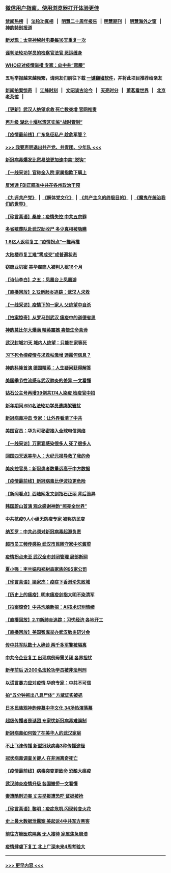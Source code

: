 ### [微信用户指南，使用浏览器打开体验更佳](https://github.com/gfw-breaker/banned-news1/blob/master/indexes/wechat-guide.md?t=0)
#### [禁闻热榜](热点新闻.md?t=0)  &nbsp;&nbsp;|&nbsp;&nbsp; [法轮功真相](https://github.com/gfw-breaker/truth/blob/master/README.md?t=0) &nbsp;&nbsp;|&nbsp;&nbsp; [明慧二十周年报告](https://github.com/gfw-breaker/mh-reports/blob/master/README.md?t=0) &nbsp;&nbsp;|&nbsp;&nbsp;[明慧期刊](https://github.com/gfw-breaker/mh-qikan) &nbsp;&nbsp;|&nbsp;&nbsp; [明慧海外之窗](https://github.com/gfw-breaker/mh-news/blob/master/README.md?t=0) &nbsp;&nbsp;|&nbsp;&nbsp; [神韵特别报道](https://github.com/gfw-breaker/mh-news/blob/master/shenyun.md?t=0)
#### [新发现：太空神秘射电暴每16天重复一次](../pages/nf4514/n11864923.md?t=02131522) 
#### [诬判法轮功学员的检察官法官 恶运缠身](../pages/nf4514/n11864380.md?t=02131522) 
#### [WHO应对疫情举措 专家：向中共“弯腰”](../pages/nf4514/n11864727.md?t=02131522) 
#### 五毛举报越来越频繁，请网友们前往下载 [一键翻墙软件](https://github.com/gfw-breaker/ssr-accounts)，并将此项目推荐给亲友
#### [新闻拍案惊奇](https://github.com/gfw-breaker/banned-news1/blob/master/pages/link4.md) &nbsp;&nbsp;|&nbsp;&nbsp; [江峰时刻](https://github.com/gfw-breaker/banned-news1/blob/master/pages/link4.md) &nbsp;&nbsp;|&nbsp;&nbsp; [文昭谈古论今](https://github.com/gfw-breaker/banned-news1/blob/master/pages/link4.md) &nbsp;&nbsp;|&nbsp;&nbsp; [天亮时分](https://github.com/gfw-breaker/banned-news1/blob/master/pages/link4.md) &nbsp;&nbsp;|&nbsp;&nbsp; [萧茗看世界](https://github.com/gfw-breaker/banned-news1/blob/master/pages/link4.md) &nbsp;&nbsp;|&nbsp;&nbsp; [北京老茶馆](https://github.com/gfw-breaker/banned-news1/blob/master/pages/link4.md) &nbsp;&nbsp;|&nbsp;&nbsp; 
#### [【更新】武汉人绝望求救 死亡数突增 官网推责](../pages/nf4514/n11801312.md?t=02131522) 
#### [再升级 湖北十堰张湾区实施“战时管制”](../pages/nf4514/n11864771.md?t=02131522) 
#### [【疫情最前线】广东急征私产 趁危军管？](../pages/nf4514/n11864205.md?t=02131522) 
#### [>>> 我要声明退出共产党、共青团、少年队 <<<](https://github.com/begood0513/goodnews/blob/master/quit/letter.md) 
#### [新冠病毒爆发比贸易战更加速中美“脱钩”](../pages/nf4514/n11864470.md?t=02131522) 
#### [【一线采访】官称全入院 家属指欺下瞒上](../pages/nf4514/n11864466.md?t=02131522) 
#### [反渗透 FBI正瞄准中共在各州政治干预](../pages/nf4514/n11864300.md?t=02131522) 
#### [《九评共产党》](https://github.com/begood0513/9ping.md/blob/master/README.md) &nbsp;|&nbsp; [《解体党文化》](../../../../jtdwh.md/blob/master/README.md)  &nbsp;|&nbsp; [《共产主义的终极目的》](../../../../gczydzjmd.md/blob/master/README.md) &nbsp;|&nbsp; [《魔鬼在统治我们的世界》](../../../../mgztzwmdsj.md/blob/master/README.md) 
#### [【珍言真语】桑普：疫情失控 中共五宗罪](../pages/nf4514/n11864157.md?t=02131522) 
#### [多省殡葬队赴武汉助收尸 多少真相被隐瞒](../pages/nf4514/n11864132.md?t=02131522) 
#### [1.6亿人返程复工 “疫情拐点”一推再推](../pages/nf4514/n11864186.md?t=02131522) 
#### [大陆楼市复工难“零成交”成普遍状态](../pages/nf4514/n11864106.md?t=02131522) 
#### [窃商业机密 美华裔商人被判入狱16个月](../pages/nf4514/n11863911.md?t=02131522) 
#### [【诗仙李白】之五：凤凰台上凤凰游](../pages/nf4514/n11825542.md?t=02131522) 
#### [【直播回放】2.12新肺炎追踪：武汉人求救](../pages/nf4514/n11863579.md?t=02131522) 
#### [【一线采访】疫情下的一家人 父绝望中自杀](../pages/nf4514/n11862799.md?t=02131522) 
#### [【拍案惊奇】从罗马到武汉 瘟疫中的道德省思](../pages/nf4514/n11862534.md?t=02131522) 
#### [神韵莫比尔大爆满 精英震撼 喜悟生命真谛](../pages/nf4514/n11863143.md?t=02131522) 
#### [武汉封城21天 城内人绝望：只能在家等死](../pages/nf4514/n11863041.md?t=02131522) 
#### [习下死令控疫情与求救帖激增 透露何信息？](../pages/nf4514/n11862416.md?t=02131522) 
#### [神韵科隆首演 德国精英：人生疑问获得解答](../pages/nf4514/n11862993.md?t=02131522) 
#### [美国季节性流感与武汉肺炎的差异 一文看懂](../pages/nf4514/n11862428.md?t=02131522) 
#### [钻石公主号再增39例共174人染疫 检疫官中招](../pages/nf4514/n11862422.md?t=02131522) 
#### [新年期间 651名法轮功学员遭绑架骚扰](../pages/nf4514/n11860941.md?t=02131522) 
#### [新冠病毒冲击 专家：让外界看清了中共](../pages/nf4514/n11862280.md?t=02131522) 
#### [美国官员：华为可秘密接入全球电信网络](../pages/nf4514/n11862122.md?t=02131522) 
#### [【一线采访】万家宴感染很多人 死了很多人](../pages/nf4514/n11862088.md?t=02131522) 
#### [回国四天返美华人：大纪元报导救了我的命](../pages/nf4514/n11862181.md?t=02131522) 
#### [美疾控官员：新冠患者数量远高于中方数据](../pages/nf4514/n11862256.md?t=02131522) 
#### [【疫情最前线】新冠病毒比伊波拉更危险](../pages/nf4514/n11862199.md?t=02131522) 
#### [【新闻看点】西陆网发文剑指石正丽 背后诡异](../pages/nf4514/n11861792.md?t=02131522) 
#### [韩国蔚山首演 观众感谢神韵“照亮全世界”](../pages/nf4514/n11862134.md?t=02131522) 
#### [中共抗疫9人小组无防疫专家 被称防民变](../pages/nf4514/n11861315.md?t=02131522) 
#### [纳瓦罗：中共必须对新冠病毒起源负责](../pages/nf4514/n11861810.md?t=02131522) 
#### [超市员工频传感染 武汉市民困守家中吃酱菜](../pages/nf4514/n11859619.md?t=02131522) 
#### [疫情拐点未至 武汉全市封闭管理 局部断网](../pages/nf4514/n11861690.md?t=02131522) 
#### [夏小强：李兰娟和郑树森家族的95家公司](../pages/nf4514/n11859600.md?t=02131522) 
#### [【珍言真语】梁家杰：疫症下香港沦失败城](../pages/nf4514/n11861588.md?t=02131522) 
#### [【历史上的瘟疫】明末瘟疫剑指大明不染清军](../pages/nf4514/n11859188.md?t=02131522) 
#### [【拍案惊奇】中共洗脑新招：AI技术识别情绪](../pages/nf4514/n11860089.md?t=02131522) 
#### [【直播回放】2.11新肺炎追踪：习忧经济 各地开工](../pages/nf4514/n11861169.md?t=02131522) 
#### [【直播回放】美国智库举办武汉肺炎研讨会](../pages/nf4514/n11859838.md?t=02131522) 
#### [传中共军队数十人确诊 两千多军警被隔离](../pages/nf4514/n11860992.md?t=02131522) 
#### [中共令企业复工 出现病例毋需关闭 各界担忧](../pages/nf4514/n11860563.md?t=02131522) 
#### [新年前后 近200名法轮功学员被非法判刑](../pages/nf4514/n11855720.md?t=02131522) 
#### [以谎言暴力应对疫情 华府专家：中共不可信](../pages/nf4514/n11859958.md?t=02131522) 
#### [拍“五分钟拖出八具尸体” 方斌证实被抓](../pages/nf4514/n11860090.md?t=02131522) 
#### [日本民族观神韵仰慕中华文化 34场热演落幕](../pages/nf4514/n11855394.md?t=02131522) 
#### [超级传播者是谜团 专家忧新冠病毒难遏制](../pages/nf4514/n11859686.md?t=02131522) 
#### [新冠病毒如何毁了在美华人的武汉家庭](../pages/nf4514/n11859524.md?t=02131522) 
#### [不止飞沫传播 新型冠状病毒3种传播途径](../pages/nf4514/n11859060.md?t=02131522) 
#### [冠状病毒调查关键人 在非洲离奇死亡](../pages/nf4514/n11859798.md?t=02131522) 
#### [【疫情最前线】病毒突变更致命 恐酿大瘟疫](../pages/nf4514/n11859604.md?t=02131522) 
#### [武汉肺炎疫情升级 各国撤侨一文看懂](../pages/nf4514/n11859313.md?t=02131522) 
#### [妻遭酷刑迫害 丈夫举报遭恐吓 证据被抢](../pages/nf4514/n11858478.md?t=02131522) 
#### [【珍言真语】黎明：疫症危机 闪现转变火花](../pages/nf4514/n11859199.md?t=02131522) 
#### [史上最大数据泄露案 美起诉4中共军方黑客](../pages/nf4514/n11859115.md?t=02131522) 
#### [前往方舱医院隔离 无人接待 家属焦急崩溃](../pages/nf4514/n11859068.md?t=02131522) 
#### [疫情肆虐下复工 北上广深未来4周考验大](../pages/nf4514/n11859066.md?t=02131522) 

----
#### [ >>> 更早内容 <<< ](../indexes/nf4514-earlier.md)
